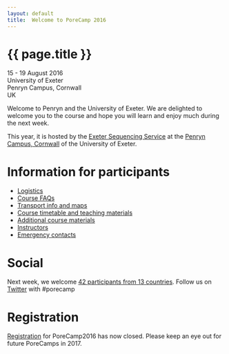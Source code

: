 ```yaml
---
layout: default
title:  Welcome to PoreCamp 2016
---
```


# {{ page.title }}

15 - 19 August 2016  
University of Exeter  
Penryn Campus, Cornwall  
UK

Welcome to Penryn and the University of Exeter. We are delighted to welcome you
to the course and hope you will learn and enjoy much during the next week. 

This year, it is hosted by the [Exeter Sequencing Service](http://sequencing.exeter.ac.uk/) at the [Penryn Campus, Cornwall](http://www.exeter.ac.uk/visit/campuses/penryn/) of the University of Exeter.

# Information for participants

- [Logistics](logistics.html)
- [Course FAQs](faqs.html)
- [Transport info and maps](maps.html)
- [Course timetable and teaching materials](timetable.html)
- [Additional course materials](additionalcoursematerials.html)
- [Instructors](instructors.html)
- [Emergency contacts](contacts.html)

# Social

Next week, we welcome [42 participants from 13 countries](image/participantspercountry.png). Follow us on [Twitter](https://twitter.com/search?q=%23porecamp&src=typd) with #porecamp

# Registration

[Registration](http://www.exeter.ac.uk/news/events/details/index.php?event=5790) for PoreCamp2016 has now closed. Please keep an eye out for future PoreCamps in 2017.
